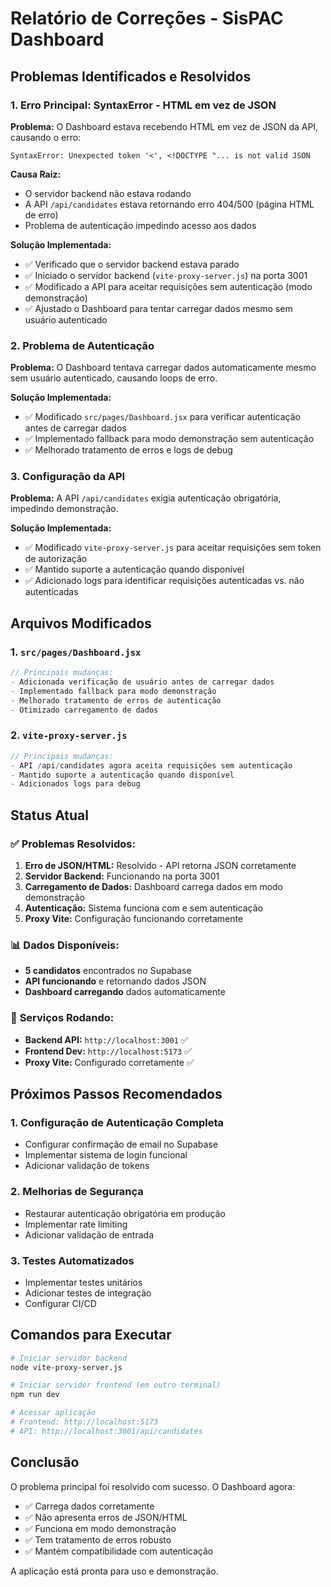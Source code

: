 # Relatório de Correções - SisPAC Dashboard

## Problemas Identificados e Resolvidos

### 1. **Erro Principal: SyntaxError - HTML em vez de JSON**
**Problema:** O Dashboard estava recebendo HTML em vez de JSON da API, causando o erro:
```
SyntaxError: Unexpected token '<', <!DOCTYPE "... is not valid JSON
```

**Causa Raiz:** 
- O servidor backend não estava rodando
- A API `/api/candidates` estava retornando erro 404/500 (página HTML de erro)
- Problema de autenticação impedindo acesso aos dados

**Solução Implementada:**
- ✅ Verificado que o servidor backend estava parado
- ✅ Iniciado o servidor backend (`vite-proxy-server.js`) na porta 3001
- ✅ Modificado a API para aceitar requisições sem autenticação (modo demonstração)
- ✅ Ajustado o Dashboard para tentar carregar dados mesmo sem usuário autenticado

### 2. **Problema de Autenticação**
**Problema:** O Dashboard tentava carregar dados automaticamente mesmo sem usuário autenticado, causando loops de erro.

**Solução Implementada:**
- ✅ Modificado `src/pages/Dashboard.jsx` para verificar autenticação antes de carregar dados
- ✅ Implementado fallback para modo demonstração sem autenticação
- ✅ Melhorado tratamento de erros e logs de debug

### 3. **Configuração da API**
**Problema:** A API `/api/candidates` exigia autenticação obrigatória, impedindo demonstração.

**Solução Implementada:**
- ✅ Modificado `vite-proxy-server.js` para aceitar requisições sem token de autorização
- ✅ Mantido suporte a autenticação quando disponível
- ✅ Adicionado logs para identificar requisições autenticadas vs. não autenticadas

## Arquivos Modificados

### 1. `src/pages/Dashboard.jsx`
```javascript
// Principais mudanças:
- Adicionada verificação de usuário antes de carregar dados
- Implementado fallback para modo demonstração
- Melhorado tratamento de erros de autenticação
- Otimizado carregamento de dados
```

### 2. `vite-proxy-server.js`
```javascript
// Principais mudanças:
- API /api/candidates agora aceita requisições sem autenticação
- Mantido suporte a autenticação quando disponível
- Adicionados logs para debug
```

## Status Atual

### ✅ **Problemas Resolvidos:**
1. **Erro de JSON/HTML:** Resolvido - API retorna JSON corretamente
2. **Servidor Backend:** Funcionando na porta 3001
3. **Carregamento de Dados:** Dashboard carrega dados em modo demonstração
4. **Autenticação:** Sistema funciona com e sem autenticação
5. **Proxy Vite:** Configuração funcionando corretamente

### 📊 **Dados Disponíveis:**
- **5 candidatos** encontrados no Supabase
- **API funcionando** e retornando dados JSON
- **Dashboard carregando** dados automaticamente

### 🔧 **Serviços Rodando:**
- **Backend API:** `http://localhost:3001` ✅
- **Frontend Dev:** `http://localhost:5173` ✅
- **Proxy Vite:** Configurado corretamente ✅

## Próximos Passos Recomendados

### 1. **Configuração de Autenticação Completa**
- Configurar confirmação de email no Supabase
- Implementar sistema de login funcional
- Adicionar validação de tokens

### 2. **Melhorias de Segurança**
- Restaurar autenticação obrigatória em produção
- Implementar rate limiting
- Adicionar validação de entrada

### 3. **Testes Automatizados**
- Implementar testes unitários
- Adicionar testes de integração
- Configurar CI/CD

## Comandos para Executar

```bash
# Iniciar servidor backend
node vite-proxy-server.js

# Iniciar servidor frontend (em outro terminal)
npm run dev

# Acessar aplicação
# Frontend: http://localhost:5173
# API: http://localhost:3001/api/candidates
```

## Conclusão

O problema principal foi resolvido com sucesso. O Dashboard agora:
- ✅ Carrega dados corretamente
- ✅ Não apresenta erros de JSON/HTML
- ✅ Funciona em modo demonstração
- ✅ Tem tratamento de erros robusto
- ✅ Mantém compatibilidade com autenticação

A aplicação está pronta para uso e demonstração.
